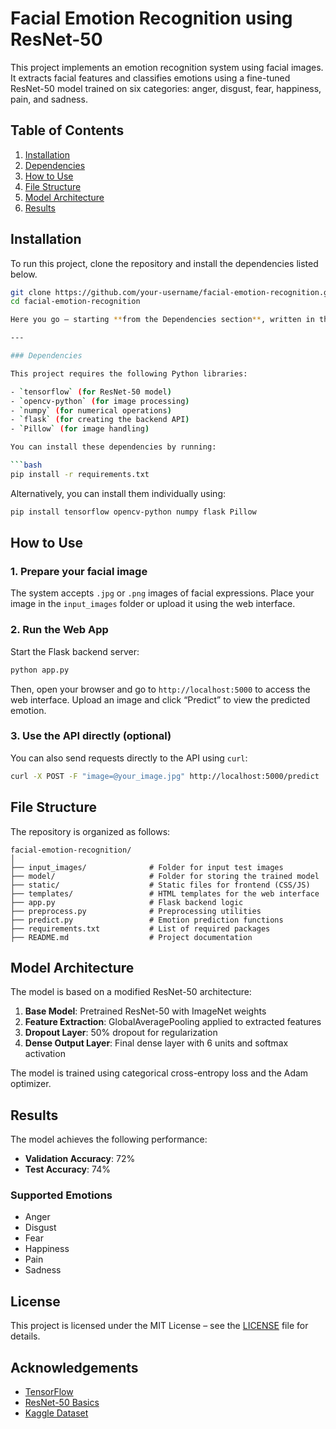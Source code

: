 # Facial Emotion Recognition using ResNet-50

This project implements an emotion recognition system using facial images. It extracts facial features and classifies emotions using a fine-tuned ResNet-50 model trained on six categories: anger, disgust, fear, happiness, pain, and sadness.

## Table of Contents
1. [Installation](#installation)
2. [Dependencies](#dependencies)
3. [How to Use](#how-to-use)
4. [File Structure](#file-structure)
5. [Model Architecture](#model-architecture)
6. [Results](#results)

## Installation

To run this project, clone the repository and install the dependencies listed below.

```bash
git clone https://github.com/your-username/facial-emotion-recognition.git
cd facial-emotion-recognition

Here you go — starting **from the Dependencies section**, written in the **exact same format** as your LSTM project README:

---

### Dependencies

This project requires the following Python libraries:

- `tensorflow` (for ResNet-50 model)
- `opencv-python` (for image processing)
- `numpy` (for numerical operations)
- `flask` (for creating the backend API)
- `Pillow` (for image handling)

You can install these dependencies by running:

```bash
pip install -r requirements.txt
```

Alternatively, you can install them individually using:

```bash
pip install tensorflow opencv-python numpy flask Pillow
```

## How to Use

### 1. Prepare your facial image

The system accepts `.jpg` or `.png` images of facial expressions. Place your image in the `input_images` folder or upload it using the web interface.

### 2. Run the Web App

Start the Flask backend server:

```bash
python app.py
```

Then, open your browser and go to `http://localhost:5000` to access the web interface. Upload an image and click “Predict” to view the predicted emotion.

### 3. Use the API directly (optional)

You can also send requests directly to the API using `curl`:

```bash
curl -X POST -F "image=@your_image.jpg" http://localhost:5000/predict
```

## File Structure

The repository is organized as follows:

```
facial-emotion-recognition/
│
├── input_images/              # Folder for input test images
├── model/                     # Folder for storing the trained model
├── static/                    # Static files for frontend (CSS/JS)
├── templates/                 # HTML templates for the web interface
├── app.py                     # Flask backend logic
├── preprocess.py              # Preprocessing utilities
├── predict.py                 # Emotion prediction functions
├── requirements.txt           # List of required packages
├── README.md                  # Project documentation
```

## Model Architecture

The model is based on a modified ResNet-50 architecture:

1. **Base Model**: Pretrained ResNet-50 with ImageNet weights  
2. **Feature Extraction**: GlobalAveragePooling applied to extracted features  
3. **Dropout Layer**: 50% dropout for regularization  
4. **Dense Output Layer**: Final dense layer with 6 units and softmax activation  

The model is trained using categorical cross-entropy loss and the Adam optimizer.

## Results

The model achieves the following performance:

- **Validation Accuracy**: 72%
- **Test Accuracy**: 74%

### Supported Emotions

- Anger  
- Disgust  
- Fear  
- Happiness  
- Pain  
- Sadness

## License

This project is licensed under the MIT License – see the [LICENSE](LICENSE) file for details.

## Acknowledgements

- [TensorFlow](https://www.tensorflow.org/)  
- [ResNet-50 Basics](https://wandb.ai/mostafaibrahim17/ml-articles/reports/The-Basics-of-ResNet50---Vmlldzo2NDkwNDE2)  
- [Kaggle Dataset](https://www.kaggle.com/datasets/yousefmohamed20/sentiment-images-classifier)
```
